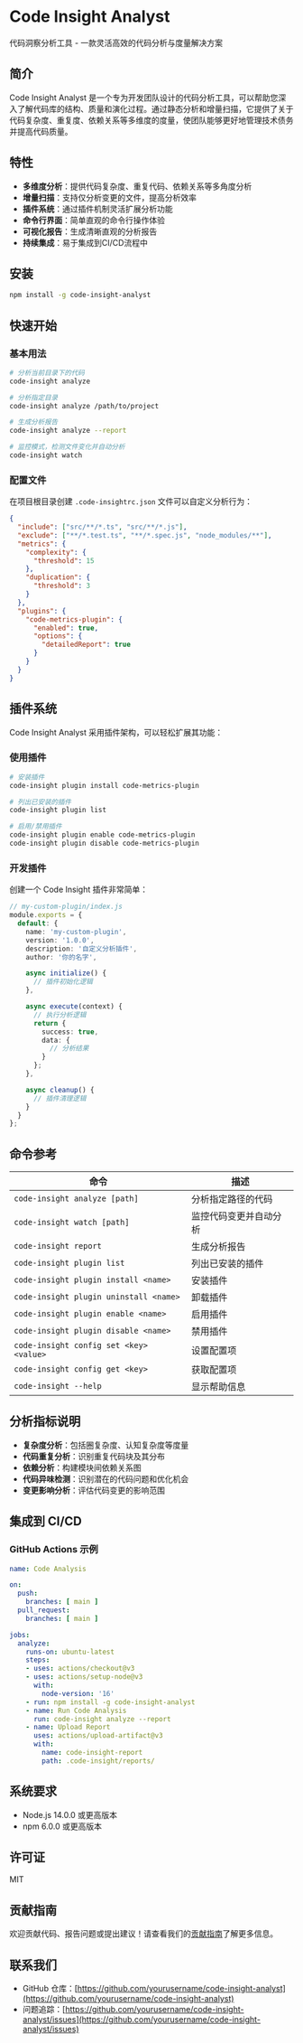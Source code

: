 # Code Insight Analyst

代码洞察分析工具 - 一款灵活高效的代码分析与度量解决方案

## 简介

Code Insight Analyst 是一个专为开发团队设计的代码分析工具，可以帮助您深入了解代码库的结构、质量和演化过程。通过静态分析和增量扫描，它提供了关于代码复杂度、重复度、依赖关系等多维度的度量，使团队能够更好地管理技术债务并提高代码质量。

## 特性

- **多维度分析**：提供代码复杂度、重复代码、依赖关系等多角度分析
- **增量扫描**：支持仅分析变更的文件，提高分析效率
- **插件系统**：通过插件机制灵活扩展分析功能
- **命令行界面**：简单直观的命令行操作体验
- **可视化报告**：生成清晰直观的分析报告
- **持续集成**：易于集成到CI/CD流程中

## 安装

```bash
npm install -g code-insight-analyst
```

## 快速开始

### 基本用法

```bash
# 分析当前目录下的代码
code-insight analyze

# 分析指定目录
code-insight analyze /path/to/project

# 生成分析报告
code-insight analyze --report

# 监控模式，检测文件变化并自动分析
code-insight watch
```

### 配置文件

在项目根目录创建 `.code-insightrc.json` 文件可以自定义分析行为：

```json
{
  "include": ["src/**/*.ts", "src/**/*.js"],
  "exclude": ["**/*.test.ts", "**/*.spec.js", "node_modules/**"],
  "metrics": {
    "complexity": {
      "threshold": 15
    },
    "duplication": {
      "threshold": 3
    }
  },
  "plugins": {
    "code-metrics-plugin": {
      "enabled": true,
      "options": {
        "detailedReport": true
      }
    }
  }
}
```

## 插件系统

Code Insight Analyst 采用插件架构，可以轻松扩展其功能：

### 使用插件

```bash
# 安装插件
code-insight plugin install code-metrics-plugin

# 列出已安装的插件
code-insight plugin list

# 启用/禁用插件
code-insight plugin enable code-metrics-plugin
code-insight plugin disable code-metrics-plugin
```

### 开发插件

创建一个 Code Insight 插件非常简单：

```typescript
// my-custom-plugin/index.js
module.exports = {
  default: {
    name: 'my-custom-plugin',
    version: '1.0.0',
    description: '自定义分析插件',
    author: '你的名字',

    async initialize() {
      // 插件初始化逻辑
    },

    async execute(context) {
      // 执行分析逻辑
      return {
        success: true,
        data: {
          // 分析结果
        }
      };
    },

    async cleanup() {
      // 插件清理逻辑
    }
  }
};
```

## 命令参考

| 命令 | 描述 |
|------|------|
| `code-insight analyze [path]` | 分析指定路径的代码 |
| `code-insight watch [path]` | 监控代码变更并自动分析 |
| `code-insight report` | 生成分析报告 |
| `code-insight plugin list` | 列出已安装的插件 |
| `code-insight plugin install <name>` | 安装插件 |
| `code-insight plugin uninstall <name>` | 卸载插件 |
| `code-insight plugin enable <name>` | 启用插件 |
| `code-insight plugin disable <name>` | 禁用插件 |
| `code-insight config set <key> <value>` | 设置配置项 |
| `code-insight config get <key>` | 获取配置项 |
| `code-insight --help` | 显示帮助信息 |

## 分析指标说明

- **复杂度分析**：包括圈复杂度、认知复杂度等度量
- **代码重复分析**：识别重复代码块及其分布
- **依赖分析**：构建模块间依赖关系图
- **代码异味检测**：识别潜在的代码问题和优化机会
- **变更影响分析**：评估代码变更的影响范围

## 集成到 CI/CD

### GitHub Actions 示例

```yaml
name: Code Analysis

on:
  push:
    branches: [ main ]
  pull_request:
    branches: [ main ]

jobs:
  analyze:
    runs-on: ubuntu-latest
    steps:
    - uses: actions/checkout@v3
    - uses: actions/setup-node@v3
      with:
        node-version: '16'
    - run: npm install -g code-insight-analyst
    - name: Run Code Analysis
      run: code-insight analyze --report
    - name: Upload Report
      uses: actions/upload-artifact@v3
      with:
        name: code-insight-report
        path: .code-insight/reports/
```

## 系统要求

- Node.js 14.0.0 或更高版本
- npm 6.0.0 或更高版本

## 许可证

MIT

## 贡献指南

欢迎贡献代码、报告问题或提出建议！请查看我们的[贡献指南](CONTRIBUTING.md)了解更多信息。

## 联系我们

- GitHub 仓库：[https://github.com/yourusername/code-insight-analyst](https://github.com/yourusername/code-insight-analyst)
- 问题追踪：[https://github.com/yourusername/code-insight-analyst/issues](https://github.com/yourusername/code-insight-analyst/issues)
